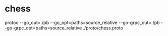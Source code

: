 # chess

protoc --go_out=./pb --go_opt=paths=source_relative --go-grpc_out=./pb --go-grpc_opt=paths=source_relative ./proto/chess.proto
